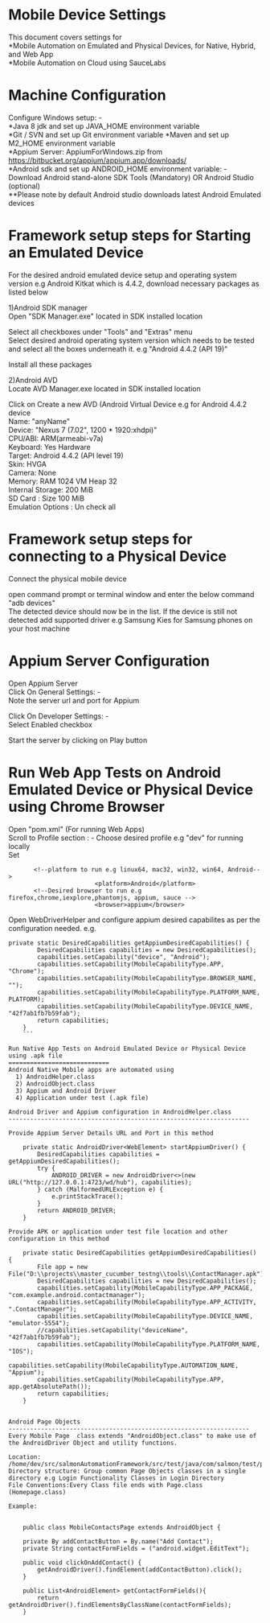 
Mobile Device Settings
================================
This document covers settings for  
*Mobile Automation on Emulated and Physical Devices, for Native, Hybrid, and Web App  
*Mobile Automation on Cloud using SauceLabs

Machine Configuration
====================
Configure Windows setup: -   
*Java 8 jdk and set up JAVA_HOME environment variable   
*Git  / SVN  and set up Git environment variable
*Maven and set up M2_HOME environment variable   
*Appium Server: AppiumForWindows.zip from https://bitbucket.org/appium/appium.app/downloads/  
*Android sdk and set up ANDROID_HOME environment variable: - Download Android stand-alone SDK Tools (Mandatory) OR Android Studio (optional)  
**Please note by default Android studio downloads latest Android Emulated devices


Framework setup steps for Starting an Emulated Device
============================
 For the desired android emulated device setup and operating system version e.g Android Kitkat which is 4.4.2, download necessary packages as listed below
 
1)Android SDK manager  
 Open "SDK Manager.exe" located in SDK installed location

Select all checkboxes under "Tools" and "Extras" menu  
Select desired android operating system version which needs to be tested and select all the boxes underneath it. 
 e.g "Android 4.4.2 (API 19)"  
 
Install all these packages 
 
2)Android AVD  
Locate AVD Manager.exe located in SDK installed location

Click on Create a new AVD (Android Virtual Device e.g for Android 4.4.2 device  
Name: "anyName"  
Device: "Nexus 7 (7.02", 1200 * 1920:xhdpi)"    
CPU/ABI: ARM(armeabi-v7a)    
Keyboard: Yes Hardware  
Target:  Android 4.4.2 (API level 19)  
Skin: HVGA  
Camera:  None  
Memory: RAM 1024 VM Heap 32  
Internal Storage: 200 MiB  
SD Card :  Size 100 MiB  
Emulation Options : Un check all  

    

Framework setup steps for connecting to a Physical Device
============================
Connect the physical mobile device

open command prompt or terminal window and enter the below command  
"adb devices"    
The detected device should now be in the list. If the device is still not detected add supported driver e.g Samsung Kies for Samsung phones on your host machine
 
 

Appium Server Configuration
============================
Open Appium Server  
Click On General Settings: -    
Note the server url and port for Appium  

Click On Developer Settings: -  
Select Enabled checkbox  

Start the server by clicking on Play button  


Run Web App Tests on Android Emulated Device or Physical Device using Chrome Browser   
============================  
Open "pom.xml" (For running Web Apps)   
Scroll to Profile section : - Choose desired profile e.g "dev" for running locally  
Set  
           
           <!--platform to run e.g linux64, mac32, win32, win64, Android-->
                            <platform>Android</platform>
           <!--Desired browser to run e.g firefox,chrome,iexplore,phantomjs, appium, sauce -->
                            <browser>appium</browser>

Open WebDriverHelper and configure appium desired capabilites as per the configuration needed. e.g.

```
private static DesiredCapabilities getAppiumDesiredCapabilities() {
        DesiredCapabilities capabilities = new DesiredCapabilities();
        capabilities.setCapability("device", "Android");
        capabilities.setCapability(MobileCapabilityType.APP, "Chrome");
        capabilities.setCapability(MobileCapabilityType.BROWSER_NAME, "");
        capabilities.setCapability(MobileCapabilityType.PLATFORM_NAME, PLATFORM);
        capabilities.setCapability(MobileCapabilityType.DEVICE_NAME, "42f7ab1fb7b59fab");
        return capabilities;
    }
    ```
    
Run Native App Tests on Android Emulated Device or Physical Device using .apk file   
============================  
Android Native Mobile apps are automated using  
  1) AndroidHelper.class
  2) AndroidObject.class
  3) Appium and Android Driver
  4) Application under test (.apk file)

Android Driver and Appium configuration in AndroidHelper.class
-------------------------------------------------------------------

Provide Appium Server Details URL and Port in this method 

    private static AndroidDriver<WebElement> startAppiumDriver() {
        DesiredCapabilities capabilities = getAppiumDesiredCapabilities();
        try {
            ANDROID_DRIVER = new AndroidDriver<>(new URL("http://127.0.0.1:4723/wd/hub"), capabilities);
        } catch (MalformedURLException e) {
            e.printStackTrace();
        }
        return ANDROID_DRIVER;
    }

Provide APK or application under test file location and other configuration in this method  

    private static DesiredCapabilities getAppiumDesiredCapabilities() {
        File app = new File("D:\\projects\\master_cucumber_testng\\tools\\ContactManager.apk");
        DesiredCapabilities capabilities = new DesiredCapabilities();
        capabilities.setCapability(MobileCapabilityType.APP_PACKAGE, "com.example.android.contactmanager");
        capabilities.setCapability(MobileCapabilityType.APP_ACTIVITY, ".ContactManager");
        capabilities.setCapability(MobileCapabilityType.DEVICE_NAME, "emulator-5554");
        //capabilities.setCapability("deviceName", "42f7ab1fb7b59fab");
        capabilities.setCapability(MobileCapabilityType.PLATFORM_NAME, "IOS");
        capabilities.setCapability(MobileCapabilityType.AUTOMATION_NAME, "Appium");
        capabilities.setCapability(MobileCapabilityType.APP, app.getAbsolutePath());
        return capabilities;
    }


Android Page Objects
-------------------------------------------------------------------
Every Mobile Page  class extends "AndroidObject.class" to make use of the AndroidDriver Object and utility functions.  
  
Location: /home/dev/src/salmonAutomationFramework/src/test/java/com/salmon/test/pageobjects/mobile
Directory structure: Group common Page Objects classes in a single directory e.g Login Functionality Classes in Login Directory      
File Conventions:Every Class file ends with Page.class (Homepage.class)  

Example:   


    public class MobileContactsPage extends AndroidObject {
    
    private By addContactButton = By.name("Add Contact");
    private String contactFormFields = ("android.widget.EditText");
    
    public void clickOnAddContact() {
        getAndroidDriver().findElement(addContactButton).click();
    }

    public List<AndroidElement> getContactFormFields(){
        return getAndroidDriver().findElementsByClassName(contactFormFields);
    }




    